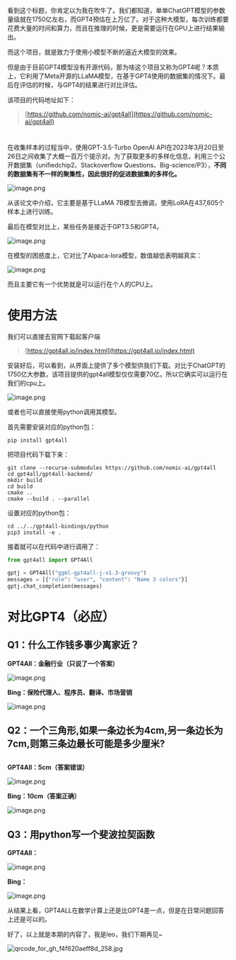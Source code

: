 
看到这个标题，你肯定以为我在吹牛了。我们都知道，单单ChatGPT模型的参数量级就在1750亿左右，而GPT4预估在上万亿了。对于这种大模型，每次训练都要花费大量的时间和算力，而且在推理的时候，更是需要运行在GPU上进行结果输出。

而这个项目，就是致力于使用小模型不断的逼近大模型的效果。

但是由于目前GPT4模型没有开源代码，那为啥这个项目又称为GPT4呢？本质上，它利用了Meta开源的LLaMA模型，在基于GPT4使用的数据集的情况下。最后在评估的时候，与GPT4的结果进行对比评估。

该项目的代码地址如下：
> [https://github.com/nomic-ai/gpt4all](https://github.com/nomic-ai/gpt4all)


# 

在收集样本的过程当中，使用GPT-3.5-Turbo OpenAI API在2023年3月20日至26日之间收集了大概一百万个提示对。为了获取更多的多样化信息，利用三个公开数据集（unifiedchip2、Stackoverflow Questions、Big-science/P3），**不同的数据集有不一样的聚集性，因此很好的促进数据集的多样化。**

![image.png](https://cdn.nlark.com/yuque/0/2023/png/29330410/1684757776199-9729f60f-894c-4877-9c72-34c63217dee4.png#averageHue=%23f5e9e5&clientId=u05a1425f-bc30-4&from=paste&height=323&id=u08f83616&originHeight=278&originWidth=324&originalType=binary&ratio=1.2000000476837158&rotation=0&showTitle=false&size=106885&status=done&style=none&taskId=u2027ad7b-51f8-49ed-b9e5-15030874299&title=&width=376)

从该论文中介绍，它主要是基于LLaMA  7B模型去微调，使用LoRA在437,605个样本上进行训练。

最后在模型对比上，某些任务是接近于GPT3.5和GPT4。

![image.png](https://cdn.nlark.com/yuque/0/2023/png/29330410/1684758100645-28be9826-62d7-4022-9ee6-70daee0ad5c2.png#averageHue=%23fefefe&clientId=u05a1425f-bc30-4&from=paste&height=1600&id=u40e9b93e&originHeight=1920&originWidth=1242&originalType=binary&ratio=1.2000000476837158&rotation=0&showTitle=false&size=416597&status=done&style=none&taskId=u42e738c1-4ec0-4fd0-8dfc-e22c9df51a6&title=&width=1034.9999588727967)

在模型的困惑度上，它对比了Alpaca-lora模型，数值越低表明越真实：

![image.png](https://cdn.nlark.com/yuque/0/2023/png/29330410/1684813327834-92915a7e-0595-4bcd-a211-c4785e745f68.png#averageHue=%23f4f0eb&clientId=u2e2fdfcf-8dd3-4&from=paste&height=305&id=u45148a53&originHeight=366&originWidth=506&originalType=binary&ratio=1.2000000476837158&rotation=0&showTitle=false&size=16364&status=done&style=none&taskId=uc97423d6-e586-4cae-b087-fa895da7796&title=&width=421.6666499111394)

而且主要它有一个优势就是可以运行在个人的CPU上。
 
# 使用方法
我们可以直接去官网下载起客户端
> [https://gpt4all.io/index.html](https://gpt4all.io/index.html)


安装好后，可以看到，从界面上提供了多个模型供我们下载。对比于ChatGPT的1750亿大参数，该项目提供的gpt4all模型仅仅需要70亿，所以它确实可以运行在我们的cpu上。

![image.png](https://cdn.nlark.com/yuque/0/2023/png/29330410/1684728418860-dc3090af-a202-4870-a3e5-33f277b4a57b.png#averageHue=%233c3e45&clientId=u05a1425f-bc30-4&from=paste&height=938&id=u6207e7ce&originHeight=1126&originWidth=1922&originalType=binary&ratio=1.2000000476837158&rotation=0&showTitle=false&size=218815&status=done&style=none&taskId=uab2b8613-2bd7-4105-8d6a-1e35dc18707&title=&width=1601.666603022154)


或者也可以直接使用python调用其模型。

首先需要安装对应的python包：
```
pip install gpt4all
```

把项目代码下载下来：
```
git clone --recurse-submodules https://github.com/nomic-ai/gpt4all
cd gpt4all/gpt4all-backend/
mkdir build
cd build
cmake ..
cmake --build . --parallel
```

设置对应的python包：
```
cd ../../gpt4all-bindings/python
pip3 install -e .
```

接着就可以在代码中进行调用了：
```python
from gpt4all import GPT4All

gptj = GPT4All("ggml-gpt4all-j-v1.3-groovy")
messages = [{"role": "user", "content": "Name 3 colors"}]
gptj.chat_completion(messages)
```

# 对比GPT4（必应）

## Q1：什么工作钱多事少离家近？


**GPT4All：金融行业（只说了一个答案）**

![image.png](https://cdn.nlark.com/yuque/0/2023/png/29330410/1684827922534-49ad7ef3-978f-42f4-87ff-f33fcb1b7994.png#averageHue=%23474a59&clientId=u2e2fdfcf-8dd3-4&from=paste&height=237&id=u206524c0&originHeight=285&originWidth=1054&originalType=binary&ratio=1.2000000476837158&rotation=0&showTitle=false&size=132417&status=done&style=none&taskId=u13ae82f9-e256-4fd5-a104-a2f944de4bc&title=&width=878.3332984315039)


**Bing：保险代理人、程序员、翻译、市场营销**

![image.png](https://cdn.nlark.com/yuque/0/2023/png/29330410/1684815395807-f1014338-c766-4e74-82e8-4b6941686886.png#averageHue=%23e2e8f7&clientId=u2e2fdfcf-8dd3-4&from=paste&height=626&id=u9c880d3d&originHeight=751&originWidth=893&originalType=binary&ratio=1.2000000476837158&rotation=0&showTitle=false&size=234660&status=done&style=none&taskId=u28bd7cee-b785-46f8-8cfa-345a6514b59&title=&width=744.1666370961412)

## Q2：一个三角形,如果一条边长为4cm,另一条边长为7cm,则第三条边最长可能是多少厘米?
## 

**GPT4All：5cm（答案错误）**

![image.png](https://cdn.nlark.com/yuque/0/2023/png/29330410/1684842479634-4b994b40-0aef-421a-abf1-9ba9b77f6b80.png#averageHue=%23434553&clientId=ubdcac386-b027-4&from=paste&height=170&id=u7012d6f6&originHeight=204&originWidth=1049&originalType=binary&ratio=1.2000000476837158&rotation=0&showTitle=false&size=31172&status=done&style=none&taskId=ub831e4b1-e9f3-4967-9b39-f75ee09ebd5&title=&width=874.1666319304056)

**Bing：10cm（答案正确）**

![image.png](https://cdn.nlark.com/yuque/0/2023/png/29330410/1684835707107-e069c690-c754-43e8-9696-f14cf1ebbc0e.png#averageHue=%23c9d3f5&clientId=ubdcac386-b027-4&from=paste&height=364&id=uc5ca19cb&originHeight=437&originWidth=913&originalType=binary&ratio=1.2000000476837158&rotation=0&showTitle=false&size=131168&status=done&style=none&taskId=u63d036b6-4de2-4ebc-9013-1a41b22d7c1&title=&width=760.8333031005342)

## Q3：用python写一个斐波拉契函数

**GPT4All：**

![image.png](https://cdn.nlark.com/yuque/0/2023/png/29330410/1684843105423-28636ecc-0b1e-402c-b970-d563567fc34f.png#averageHue=%23444655&clientId=ubdcac386-b027-4&from=paste&height=276&id=u2f1cd61d&originHeight=331&originWidth=676&originalType=binary&ratio=1.2000000476837158&rotation=0&showTitle=false&size=39042&status=done&style=none&taskId=ue01774d3-e588-4069-ac9e-607522ddcde&title=&width=563.3333109484787)


**Bing：**

![image.png](https://cdn.nlark.com/yuque/0/2023/png/29330410/1684843215756-2f58bd66-f1b3-4650-853d-c70925ca898e.png#averageHue=%23e6eaf7&clientId=ubdcac386-b027-4&from=paste&height=739&id=u2c211346&originHeight=887&originWidth=914&originalType=binary&ratio=1.2000000476837158&rotation=0&showTitle=false&size=194218&status=done&style=none&taskId=ua65ee0fb-dc51-4e00-9989-a053868de4b&title=&width=761.6666364007538)

从结果上看，GPT4ALL在数学计算上还是比GPT4差一点，但是在日常问题回答上还是可以的。

好了，以上就是本期的内容了，我是leo，我们下期再见~

![qrcode_for_gh_f4f620aeff8d_258.jpg](https://cdn.nlark.com/yuque/0/2023/jpeg/29330410/1684843258048-f02f7c43-fa7b-45e9-b5f5-407e2dc19f09.jpeg#averageHue=%23a6a4a3&clientId=ubdcac386-b027-4&from=paste&height=215&id=u42b2ea6f&originHeight=258&originWidth=258&originalType=binary&ratio=1.2000000476837158&rotation=0&showTitle=false&size=27597&status=done&style=none&taskId=ue570be85-7a93-44fe-aeea-c09ace4442e&title=&width=214.9999914566679)


